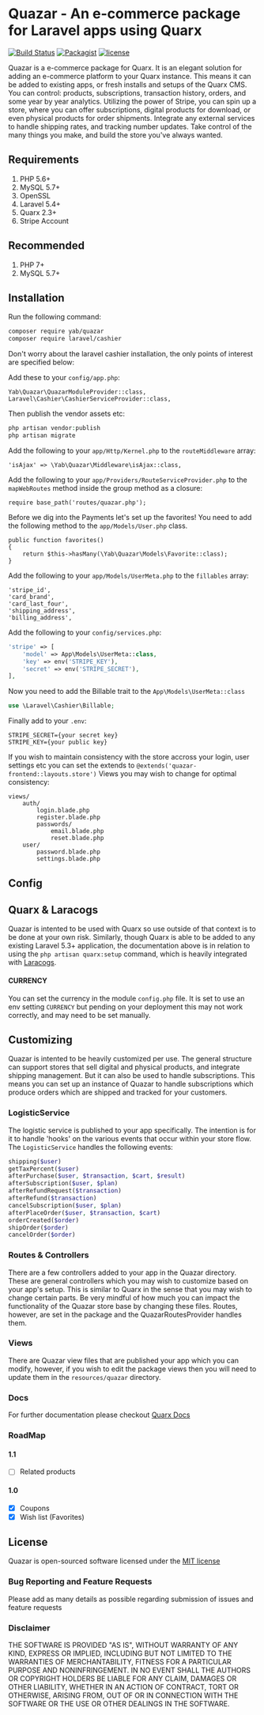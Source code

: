 # Quazar - An e-commerce package for Laravel apps using Quarx

[![Build Status](https://travis-ci.org/YABhq/Quazar.svg?branch=master)](https://travis-ci.org/YABhq/Quazar)
[![Packagist](https://img.shields.io/packagist/dt/yab/quazar.svg?maxAge=2592000)](https://packagist.org/packages/yab/quazar)
[![license](https://img.shields.io/github/license/mashape/apistatus.svg?maxAge=2592000)](https://packagist.org/packages/yab/quazar)

Quazar is a e-commerce package for Quarx. It is an elegant solution for adding an e-commerce platform to your Quarx instance. This means it can be added to existing apps, or fresh installs and setups of the Quarx CMS.
You can control: products, subscriptions, transaction history, orders, and some year by year analytics. Utilizing the power of Stripe, you can spin up a store, where you can offer subscriptions, digital products for download, or even physical products for order shipments. Integrate any external services to handle shipping rates, and tracking number updates. Take control of the many things you make, and build the store you've always wanted.

## Requirements
1. PHP 5.6+
2. MySQL 5.7+
3. OpenSSL
4. Laravel 5.4+
5. Quarx 2.3+
6. Stripe Account

## Recommended
1. PHP 7+
2. MySQL 5.7+

## Installation

Run the following command:

```bash
composer require yab/quazar
composer require laravel/cashier
```

Don't worry about the laravel cashier installation, the only points of interest are specified below:

Add these to your `config/app.php`:

```
Yab\Quazar\QuazarModuleProvider::class,
Laravel\Cashier\CashierServiceProvider::class,
```

Then publish the vendor assets etc:

```php
php artisan vendor:publish
php artisan migrate
```

Add the following to your `app/Http/Kernel.php` to the `routeMiddleware` array:
```
'isAjax' => \Yab\Quazar\Middleware\isAjax::class,
```

Add the following to your `app/Providers/RouteServiceProvider.php` to the `mapWebRoutes` method inside the group method as a closure:
```
require base_path('routes/quazar.php');
```

Before we dig into the Payments let's set up the favorites! You need to add the following method to the `app/Models/User.php` class.

```
public function favorites()
{
    return $this->hasMany(\Yab\Quazar\Models\Favorite::class);
}
```

Add the following to your `app/Models/UserMeta.php` to the `fillables` array:
```
'stripe_id',
'card_brand',
'card_last_four',
'shipping_address',
'billing_address',
```

Add the following to your `config/services.php`:

```php
'stripe' => [
    'model' => App\Models\UserMeta::class,
    'key' => env('STRIPE_KEY'),
    'secret' => env('STRIPE_SECRET'),
],
```

Now you need to add the Billable trait to the `App\Models\UserMeta::class`
```php
use \Laravel\Cashier\Billable;
```

Finally add to your `.env`:
```
STRIPE_SECRET={your secret key}
STRIPE_KEY={your public key}
```

If you wish to maintain consistency with the store accross your login, user settings etc you can set the extends to `@extends('quazar-frontend::layouts.store')`
Views you may wish to change for optimal consistency:

```
views/
    auth/
        login.blade.php
        register.blade.php
        passwords/
            email.blade.php
            reset.blade.php
    user/
        password.blade.php
        settings.blade.php
```

## Config

## Quarx & Laracogs
Quazar is intented to be used with Quarx so use outside of that context is to be done at your own risk. Similarly, though Quarx is able to be added to any existing Laravel 5.3+ application, the documentation above is in relation to using the `php artisan quarx:setup` command, which is heavily integrated with [Laracogs](https://laracogs.com).

#### CURRENCY
You can set the currency in the module `config.php` file. It is set to use an env setting `CURRENCY` but pending on your deployment this may not work correctly, and may need to be set manually.

## Customizing

Quazar is intented to be heavily customized per use. The general structure can support stores that sell digital and physical products, and integrate shipping management. But it can also be used to handle subscriptions. This means you can set up an instance of Quazar to handle subscriptions which produce orders which are shipped and tracked for your customers.

### LogisticService

The logistic service is published to your app specifically. The intention is for it to handle 'hooks' on the various events that occur within your store flow. The `LogisticService` handles the following events:

```php
shipping($user)
getTaxPercent($user)
afterPurchase($user, $transaction, $cart, $result)
afterSubscription($user, $plan)
afterRefundRequest($transaction)
afterRefund($transaction)
cancelSubscription($user, $plan)
afterPlaceOrder($user, $transaction, $cart)
orderCreated($order)
shipOrder($order)
cancelOrder($order)
```

### Routes & Controllers

There are a few controllers added to your app in the Quazar directory. These are general controllers which you may wish to customize based on your app's setup. This is similar to Quarx in the sense that you may wish to change certain parts. Be very mindful of how much you can impact the functionality of the Quazar store base by changing these files. Routes, however, are set in the package and the QuazarRoutesProvider handles them.

### Views

There are Quazar view files that are published your app which you can modify, however, if you wish to edit the package views then you will need to update them in the `resources/quazar` directory.

### Docs

For further documentation please checkout [Quarx Docs](https://docs.quarxcms.com)

### RoadMap

#### 1.1
- [ ] Related products

#### 1.0
- [x] Coupons
- [x] Wish list (Favorites)

## License

Quazar is open-sourced software licensed under the [MIT license](http://opensource.org/licenses/MIT)

### Bug Reporting and Feature Requests

Please add as many details as possible regarding submission of issues and feature requests

### Disclaimer

THE SOFTWARE IS PROVIDED "AS IS", WITHOUT WARRANTY OF ANY KIND, EXPRESS OR IMPLIED, INCLUDING BUT NOT LIMITED TO THE WARRANTIES OF MERCHANTABILITY, FITNESS FOR A PARTICULAR PURPOSE AND NONINFRINGEMENT. IN NO EVENT SHALL THE AUTHORS OR COPYRIGHT HOLDERS BE LIABLE FOR ANY CLAIM, DAMAGES OR OTHER LIABILITY, WHETHER IN AN ACTION OF CONTRACT, TORT OR OTHERWISE, ARISING FROM, OUT OF OR IN CONNECTION WITH THE SOFTWARE OR THE USE OR OTHER DEALINGS IN THE SOFTWARE.
